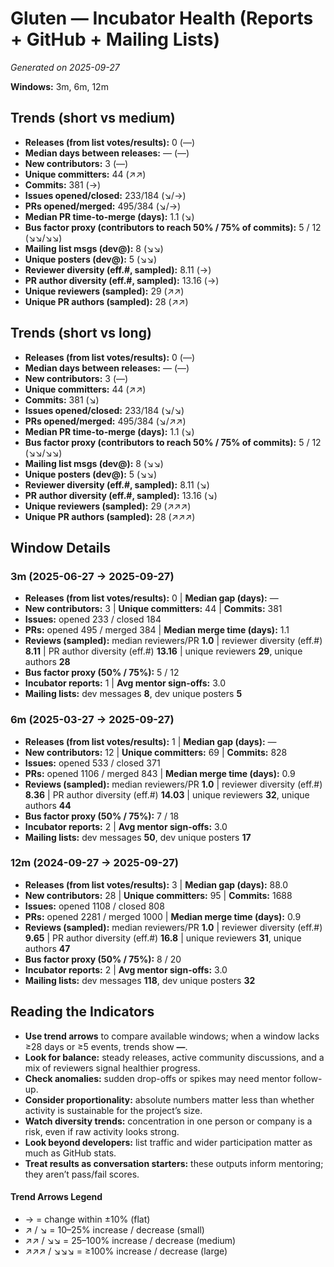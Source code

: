 # Gluten — Incubator Health (Reports + GitHub + Mailing Lists)
_Generated on 2025-09-27_

**Windows:** 3m, 6m, 12m

## Trends (short vs medium)

- **Releases (from list votes/results):** 0 (—)
- **Median days between releases:** — (—)
- **New contributors:** 3 (—)
- **Unique committers:** 44 (↗↗)
- **Commits:** 381 (→)
- **Issues opened/closed:** 233/184 (↘/→)
- **PRs opened/merged:** 495/384 (↘/→)
- **Median PR time-to-merge (days):** 1.1 (↘)
- **Bus factor proxy (contributors to reach 50% / 75% of commits):** 5 / 12 (↘↘/↘↘)
- **Mailing list msgs (dev@):** 8 (↘↘)
- **Unique posters (dev@):** 5 (↘↘)
- **Reviewer diversity (eff.#, sampled):** 8.11 (→)
- **PR author diversity (eff.#, sampled):** 13.16 (→)
- **Unique reviewers (sampled):** 29 (↗↗)
- **Unique PR authors (sampled):** 28 (↗↗)

## Trends (short vs long)

- **Releases (from list votes/results):** 0 (—)
- **Median days between releases:** — (—)
- **New contributors:** 3 (—)
- **Unique committers:** 44 (↗↗)
- **Commits:** 381 (↘)
- **Issues opened/closed:** 233/184 (↘/↘)
- **PRs opened/merged:** 495/384 (↘/↗↗)
- **Median PR time-to-merge (days):** 1.1 (↘)
- **Bus factor proxy (contributors to reach 50% / 75% of commits):** 5 / 12 (↘↘/↘↘)
- **Mailing list msgs (dev@):** 8 (↘↘)
- **Unique posters (dev@):** 5 (↘↘)
- **Reviewer diversity (eff.#, sampled):** 8.11 (↘)
- **PR author diversity (eff.#, sampled):** 13.16 (↘)
- **Unique reviewers (sampled):** 29 (↗↗↗)
- **Unique PR authors (sampled):** 28 (↗↗↗)

## Window Details
### 3m  (2025-06-27 → 2025-09-27)
- **Releases (from list votes/results):** 0  |  **Median gap (days):** —
- **New contributors:** 3  |  **Unique committers:** 44  |  **Commits:** 381
- **Issues:** opened 233 / closed 184
- **PRs:** opened 495 / merged 384  |  **Median merge time (days):** 1.1
- **Reviews (sampled):** median reviewers/PR **1.0**  |  reviewer diversity (eff.#) **8.11**  |  PR author diversity (eff.#) **13.16**  |  unique reviewers **29**, unique authors **28**
- **Bus factor proxy (50% / 75%):** 5 / 12
- **Incubator reports:** 1  |  **Avg mentor sign-offs:** 3.0
- **Mailing lists:** dev messages **8**, dev unique posters **5**

### 6m  (2025-03-27 → 2025-09-27)
- **Releases (from list votes/results):** 1  |  **Median gap (days):** —
- **New contributors:** 12  |  **Unique committers:** 69  |  **Commits:** 828
- **Issues:** opened 533 / closed 371
- **PRs:** opened 1106 / merged 843  |  **Median merge time (days):** 0.9
- **Reviews (sampled):** median reviewers/PR **1.0**  |  reviewer diversity (eff.#) **8.36**  |  PR author diversity (eff.#) **14.03**  |  unique reviewers **32**, unique authors **44**
- **Bus factor proxy (50% / 75%):** 7 / 18
- **Incubator reports:** 2  |  **Avg mentor sign-offs:** 3.0
- **Mailing lists:** dev messages **50**, dev unique posters **17**

### 12m  (2024-09-27 → 2025-09-27)
- **Releases (from list votes/results):** 3  |  **Median gap (days):** 88.0
- **New contributors:** 28  |  **Unique committers:** 95  |  **Commits:** 1688
- **Issues:** opened 1108 / closed 808
- **PRs:** opened 2281 / merged 1000  |  **Median merge time (days):** 0.9
- **Reviews (sampled):** median reviewers/PR **1.0**  |  reviewer diversity (eff.#) **9.65**  |  PR author diversity (eff.#) **16.8**  |  unique reviewers **31**, unique authors **47**
- **Bus factor proxy (50% / 75%):** 8 / 20
- **Incubator reports:** 2  |  **Avg mentor sign-offs:** 3.0
- **Mailing lists:** dev messages **118**, dev unique posters **32**

## Reading the Indicators
- **Use trend arrows** to compare available windows; when a window lacks ≥28 days or ≥5 events, trends show **—**.
- **Look for balance:** steady releases, active community discussions, and a mix of reviewers signal healthier progress.
- **Check anomalies:** sudden drop-offs or spikes may need mentor follow-up.
- **Consider proportionality:** absolute numbers matter less than whether activity is sustainable for the project’s size.
- **Watch diversity trends:** concentration in one person or company is a risk, even if raw activity looks strong.
- **Look beyond developers:** list traffic and wider participation matter as much as GitHub stats.
- **Treat results as conversation starters:** these outputs inform mentoring; they aren’t pass/fail scores.

#### Trend Arrows Legend
- →  = change within ±10% (flat)
- ↗ / ↘ = 10–25% increase / decrease (small)
- ↗↗ / ↘↘ = 25–100% increase / decrease (medium)
- ↗↗↗ / ↘↘↘ = ≥100% increase / decrease (large)
